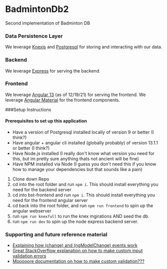 # BadmintonDb2
Second implementation of Badminton DB

### Data Persistence Layer
We leverage [Knexjs](https://knexjs.org/) and [Postgresql](https://www.postgresql.org/docs/) for storing and interacting with our data.

### Backend
We leverage [Express](https://www.npmjs.com/package/express) for serving the backend.

### Frontend
We leverage [Angular 13](https://angular.io/) (as of 12/19/21) for serving the frontend.
We leverage [Angular Material](https://material.angular.io/components/categories) for the frontend components.


###Setup Instructions

#### Prerequisites to set up this application

- Have a version of Postgresql installed locally of version 9 or better (I think?)
- Have angular + angular cli installed (globally probably) of version 13.1.1 or better (I think?)
- Have Node.js installed (I really don't know what version you need for this, but im pretty sure anything thats not ancient will be fine)
- Have NPM installed via Node (I guess you don't need this if you know how to manage your dependencies but that sounds like a pain)

1. Clone down Repo
2. cd into the root folder and run `npm i`. This should install everything you need for the backend server
3. cd into bst-frontend and run `npm i`. This should install everything you need for the frontend angular server
4. cd back into the root folder, and run `npm run frontend` to spin up the angular webserver
5. run `npm run knexfull` to run the knex mgirations AND seed the db.
6. run `npm run dev` to spin up the node express backend server.



### Supporting and future reference material

- [Explaining how (change) and (ngModelChange) events work](https://ultimatecourses.com/blog/difference-change-ngmodelchange-angular)
- [Great StackOverflow explanation on how to make custom input validation errors](https://stackoverflow.com/questions/47884655/display-custom-validator-error-with-mat-error)
- [Mooooore documentation on how to make custom validation???](https://medium.com/angular-in-depth/angular-forms-reactive-form-including-angular-material-and-custom-validator-9ef324cc3b08)